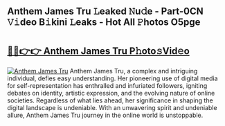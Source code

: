 ## Anthem James Tru 𝙻eaked 𝙽u𝚍e - Part-0CN 𝚅𝚒deo B𝚒kini 𝙻eaks - Hot All 𝙿hotos O5pge

# <h2><a href="http://ld6eota.urlbe.top/?page=Anthem+James+Tru">🔗🔗👉👉 Anthem James Tru P𝚑oto𝚜Vid𝚎o</a></h2>

[![Anthem James Tru](https://i.imgur.com/eBuTRDB.gif)](http://ld6eota.urlbe.top/?page=Anthem+James+Tru)
Anthem James Tru, a complex and intriguing individual, defies easy understanding. Her pioneering use of digital media for self-representation has enthralled and infuriated followers, igniting debates on identity, artistic expression, and the evolving nature of online societies. Regardless of what lies ahead, her significance in shaping the digital landscape is undeniable. With an unwavering spirit and undeniable allure, Anthem James Tru journey in the online world is unstoppable.
